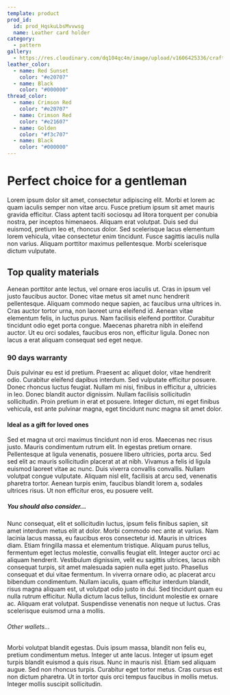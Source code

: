 ```yaml
---
template: product
prod_id:
  id: prod_HqskuLbsMvvwsg
  name: Leather card holder
category:
  - pattern
gallery:
  - https://res.cloudinary.com/dq104qc4m/image/upload/v1606425336/craftsman_zgwtsa.jpg
leather_color:
  - name: Red Sunset
    color: "#e20707"
  - name: Black
    color: "#000000"
thread_color:
  - name: Crimson Red
    color: "#e20707"
  - name: Crimson Red
    color: "#e21607"
  - name: Golden
    color: "#f3c707"
  - name: Black
    color: "#000000"
---
```


# Perfect choice for a gentleman

Lorem ipsum dolor sit amet, consectetur adipiscing elit. Morbi et lorem ac quam iaculis semper non vitae arcu. Fusce pretium ipsum sit amet mauris gravida efficitur. Class aptent taciti sociosqu ad litora torquent per conubia nostra, per inceptos himenaeos. Aliquam erat volutpat. Duis sed dui euismod, pretium leo et, rhoncus dolor. Sed scelerisque lacus elementum lorem vehicula, vitae consectetur enim tincidunt. Fusce sagittis iaculis nulla non varius. Aliquam porttitor maximus pellentesque. Morbi scelerisque dictum vulputate.

## Top quality materials

Aenean porttitor ante lectus, vel ornare eros iaculis ut. Cras in ipsum vel justo faucibus auctor. Donec vitae metus sit amet nunc hendrerit pellentesque. Aliquam commodo neque sapien, ac faucibus urna ultrices in. Cras auctor tortor urna, non laoreet urna eleifend id. Aenean vitae elementum felis, in luctus purus. Nam facilisis eleifend porttitor. Curabitur tincidunt odio eget porta congue. Maecenas pharetra nibh in eleifend auctor. Ut eu orci sodales, faucibus eros non, efficitur ligula. Donec non lacus a erat aliquam consequat sed eget neque.

### 90 days warranty

Duis pulvinar eu est id pretium. Praesent ac aliquet dolor, vitae hendrerit odio. Curabitur eleifend dapibus interdum. Sed vulputate efficitur posuere. Donec rhoncus luctus feugiat. Nullam mi nisi, finibus in efficitur a, ultricies in leo. Donec blandit auctor dignissim. Nullam facilisis sollicitudin sollicitudin. Proin pretium in erat et posuere. Integer dictum, mi eget finibus vehicula, est ante pulvinar magna, eget tincidunt nunc magna sit amet dolor.

#### Ideal as a gift for loved ones

Sed et magna ut orci maximus tincidunt non id eros. Maecenas nec risus justo. Mauris condimentum rutrum elit. In egestas pretium ornare. Pellentesque at ligula venenatis, posuere libero ultricies, porta arcu. Sed sed elit ac mauris sollicitudin placerat at at nibh. Vivamus a felis id ligula euismod laoreet vitae ac nunc. Duis viverra convallis convallis. Nullam volutpat congue vulputate. Aliquam nisl elit, facilisis at arcu sed, venenatis pharetra tortor. Aenean turpis enim, faucibus blandit lorem a, sodales ultrices risus. Ut non efficitur eros, eu posuere velit.

##### You should also consider...

Nunc consequat, elit et sollicitudin luctus, ipsum felis finibus sapien, sit amet interdum metus elit at dolor. Morbi commodo nec ante at varius. Nam lacinia lacus massa, eu faucibus eros consectetur id. Mauris in ultrices diam. Etiam fringilla massa et elementum tristique. Aliquam purus tellus, fermentum eget lectus molestie, convallis feugiat elit. Integer auctor orci ac aliquam hendrerit. Vestibulum dignissim, velit eu sagittis ultrices, lacus nibh consequat turpis, sit amet malesuada sapien nulla eget justo. Phasellus consequat et dui vitae fermentum. In viverra ornare odio, ac placerat arcu bibendum condimentum. Nullam iaculis, quam efficitur interdum blandit, risus magna aliquam est, ut volutpat odio justo in dui. Sed tincidunt quam eu nulla rutrum efficitur. Nulla dictum lacus tellus, tincidunt molestie ex ornare ac. Aliquam erat volutpat. Suspendisse venenatis non neque ut luctus. Cras scelerisque euismod urna a mollis.

###### Other wallets...

Morbi volutpat blandit egestas. Duis ipsum massa, blandit non felis eu, pretium condimentum metus. Integer ut ante lacus. Integer ut ipsum eget turpis blandit euismod a quis risus. Nunc in mauris nisl. Etiam sed aliquam augue. Sed non rhoncus turpis. Curabitur eget tortor metus. Cras cursus est non dictum pharetra. Ut in tortor quis orci tempus faucibus in mollis metus. Integer mollis suscipit sollicitudin.
